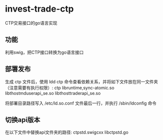 # invest-trade-ctp
CTP交易接口的go语言实现

## 功能
利用swig，把CTP接口转换为go语言接口

## 部署发布
生成 ctp 文件后，使用 ldd ctp 命令查看依赖关系，并将如下文件放在同一文件夹（注意需要有执行权限）:
ctp
libruntime,sync-atomic.so
libthostmduserapi_se.so
libthosttraderapi_se.so

将部署目录路径写入 /etc/ld.so.conf 文件最后一行，并执行 /sbin/ldconfig 命令

## 切换api版本
在以下文件中替换api文件夹的路径:
ctpstd.swigcxx
libctpstd.go
